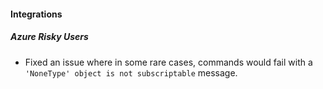 
#### Integrations
##### Azure Risky Users
- Fixed an issue where in some rare cases, commands would fail with a `'NoneType' object is not subscriptable` message.

